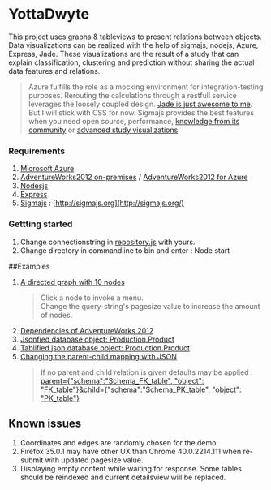 # YottaDwyte
This project uses graphs & tableviews to present relations between objects. Data visualizations can be realized with the help of sigmajs, nodejs, Azure, Express, Jade. These visualizations are the result of a study that can explain classification, clustering and prediction without sharing the actual data features and relations. 
>Azure fulfills the role as a mocking environment for integration-testing purposes. Rerouting the calculations through a restfull service leverages the loosely coupled design. [Jade is just awesome to me](https://github.com/DoctorBoo/YottaDwyte/blob/master/views/directed.jade). But I will stick with CSS for now. Sigmajs provides the best features when you need open source, performance, [knowledge from its community](https://consortium.gephi.org/) or [advanced study visualizations](https://gephi.github.io/).

### Requirements
1. [Microsoft Azure ](http://www.microsoft.com/bizspark/azure/getstarted.aspx)
2. [AdventureWorks2012 on-premises](http://msftdbprodsamples.codeplex.com/releases/view/93587) / [AdventureWorks2012 for Azure](http://msftdbprodsamples.codeplex.com/releases/view/37304) 
3. [Nodesjs](http://nodejs.org/)
4. [Express](http://expressjs.com/)
5. [Sigmajs](https://github.com/jacomyal/sigma.js/wiki) : [http://sigmajs.org](http://sigmajs.org/) 

### Gettting started
1. Change connectionstring in [repository.js](https://github.com/DoctorBoo/YottaDwyte/blob/master/routes/repository.js) with yours.
2. Change directory in commandline to bin and enter : Node start 

##Examples
1. [A directed graph with 10 nodes](http://haxe.azurewebsites.net/graph?dependencies&show&pagesize=10)  
	>Click a node to invoke a menu.  
    Change the query-string's pagesize value to increase the amount of nodes.
2. [Dependencies of AdventureWorks 2012](http://haxe.azurewebsites.net/graph/query?dependencies&pagesize=100&tablify)  
3. [Jsonfied database object: Production.Product](http://haxe.azurewebsites.net/graph/query?table=production.product&pagesize=10)
4. [Tablified json database object: Production.Product](http://haxe.azurewebsites.net/graph/query?table=production.product&pagesize=10&tablify)
5. [Changing the parent-child mapping with JSON](http://haxe.azurewebsites.net/graph?dependencies&pagesize=10&parent={%22schema%22:%22Schema_FK_table%22,%20%22object%22:%20%22FK_column%22}&child={%22schema%22:%22Schema_PK_table%22,%20%22object%22:%20%22PK_column%22}&show)
	> If no parent and child relation is given defaults may be applied :
    [parent={"schema":"Schema_FK_table", "object": "FK_table"}&child={"schema":"Schema_PK_table", "object": "PK_table"}](http://haxe.azurewebsites.net/graph?dependencies&pagesize=10&parent={%22schema%22:%22Schema_FK_table%22,%20%22object%22:%20%22FK_table%22}&child={%22schema%22:%22Schema_PK_table%22,%20%22object%22:%20%22PK_table%22}&show)  

## Known issues
1. Coordinates and edges are randomly chosen for the demo.
2. Firefox 35.0.1 may have other UX than Chrome 40.0.2214.111 when re-submit with updated pagesize value.
3. Displaying empty content while waiting for response. Some tables should be reindexed and current detailsview will be replaced.













